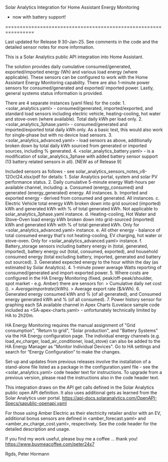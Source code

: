 Solar Analytics Integration for Home Assistant Energy Monitoring
  - now with battery support!

================================================================

Last updated for Release 9 30-Jan-25. See comments in the code and the detailed sensor notes for more
information.

This is a Solar Analytics public API integration into Home Assistant.

The solution provides daily cumulative consumed/generated, exported/imported energy (Wh) 
and various load energy (where applicable). These sensors can be configured to work with the Home Assistant 
Energy Monitoring capability. There are also 1-minute power sensors for consumed/generated and exported/
imported power. Lastly, general systems status information is provided.

There are 4 separate instances (yaml files) for the code:
    1. <solar_analytics.yaml> - consumed/generated, imported/exported, and standard load sensors 
       including electric vehicle, heating-cooling, hot water and stove-oven (where available). Total
       daily kWh per load only.
    2. <solar_analytics_3phase.yaml> - consumed/generated and imported/exported total daily kWh only. 
       As a basic test, this would also work for single-phase but with no device load sensors.
    3. <solar_analytics_advanced.yaml> - load sensors as above, additionally broken down by total daily 
       kWh sourced from generated or imported sources, including % generated.
    4. <solar_analytics_battery.yaml> - is a modification of solar_analytics_3phase with added battery 
       sensor support (13 battery related sensors in all). [NEW as of Release 9]

Included sensors as follows - see solar_analytics_sensors_notes_v8-12Oct24.xlsx/pdf for details:
    1. Solar Analytics portal, system and solar PV performance status. 
    2. Daily cumulative 5-minute energy Watt-hours per available channel, including:
        a. Consumed (energy_consumed) and generated (energy_generated) energy. 
           All instances.
        b. Imported and exported energy - derived from consumed and generated. 
           All instances.
        c. Electric Vehicle total energy kWh broken down into grid sourced (imported) kWh and generated 
           kWh with % of total generated kWh. 
           Not applicable to solar_analytics_3phase.yaml instance.
        d. Heating-cooling, Hot Water and Stove-Oven load energy kWh broken down into grid-sourced 
           (imported) kWh and generated kWh with % of total generated kWh. 
           Only for <solar_analytics_advanced.yaml> instance.
        e. All other energy - balance of total consumed energy that's not heating-cooling, EV charging, 
           hot water or stove-oven. 
           Only for <solar_analytics_advanced.yaml> instance.
        f. Battery_storage sensors including battery energy in (total, generated, imported), battery
           energy out (total, consumed, exported), and household consumed energy (total excluding battery,
           imported, generated and battery out sourced).
    3. Generated expected energy to the hour within the day (as estimated by Solar Analytics). 
    4. 1-minute power average Watts reporting of consumed/generated and import-exported power.
    5. Where costs are configured in the HA Energy Monitoring (fixed, peak/off-peak/shoulder, spot market 
       - e.g. Amber) there are sensors for: 
         > Cumulative daily net cost ($).
         > Average import rate ($/kWh).
         > Average export rate ($/kWh).
    6. Generated energy consumed kWh and % (of all generated), and Consumed energy generated kWh and % 
       (of all consumed).
    7. Power history sensor for graphing each SA available channel in Apex Charts (Lovelace sample code 
       included as <SA-apex-charts.yaml> - unfortunately technically limited by HA to 2h20m.     

HA Energy Monitoring requires the manual assignment of "Grid consumption", "Return to grid", "Solar 
production", and "Battery Systems" via the HA Energy configuration page. The individual energy channels (e.g. 
load_ev_charger, load_air_conditioner, load_stove) can also be added to the HA Energy Manager as "Monitor 
Individual Devices". Go to HA settings and search for “Energy Configuration” to make the changes. 

Set-up and updates from previous releases involve the installation of a stand-alone file listed as a package 
in the configuration.yaml file - see the <solar_analytics.yaml> code header text for instructions. To 
upgrade from a previous version, please read the instructions also in the code header text.

This integration draws on the API get calls defined in the Solar Analytics public open API definition. It 
also uses additional gets as learned from the Solar Analytics user portal.
https://api-docs.solaranalytics.com/OpenAPI-Specs/sapublic-openapi.yaml 

For those using Amber Electric as their electricity retailer and/or with an EV, additional bonus sensors are 
defined in <amber_forecast.yaml> and <amber_ev_charge_cost.yaml>, respectively. See the code header for the 
detailed description and usage.
 
If you find my work useful, please buy me a coffee ... thank you!
  https://www.buymeacoffee.com/peter24x7

Rgds, Peter Hormann

